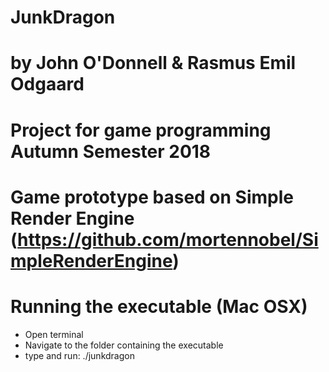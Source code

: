 # JunkDragon
# by John O'Donnell & Rasmus Emil Odgaard
#
# Project for game programming Autumn Semester 2018
# Game prototype based on Simple Render Engine (https://github.com/mortennobel/SimpleRenderEngine)
#
# Running the executable (Mac OSX)
 - Open terminal
 - Navigate to the folder containing the executable
 - type and run: ./junkdragon

